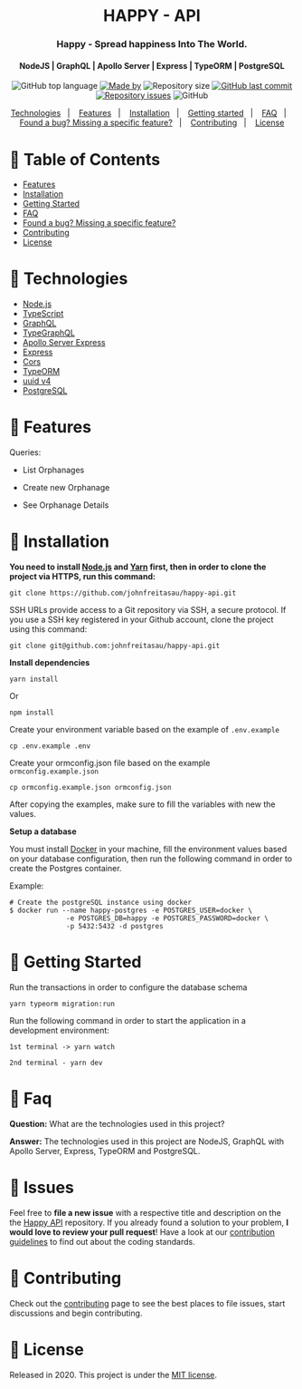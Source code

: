 <h1 align="center">
  HAPPY - API
</h1>

<h3 align="center">
  Happy - Spread happiness Into The World.
</h3>
<h4 align="center"> NodeJS | GraphQL | Apollo Server | Express | TypeORM | PostgreSQL </h4>


<!-- E02041 -->
<p align="center">
  <img alt="GitHub top language" src="https://img.shields.io/github/languages/top/johnfreitasau/happy-api?color=%2329B6D1">
  <a href="https://www.linkedin.com/in/johnfreitasau/"><img alt="Made by" src="https://img.shields.io/badge/made%20by-John%20Freitas-%2329B6D1"></a>
  <img alt="Repository size" src="https://img.shields.io/github/repo-size/johnfreitasau/happy-api?color=%2329B6D1">
  <a href="https://github.com/johnfreitasau/happy-api/commits/main"><img alt="GitHub last commit" src="https://img.shields.io/github/last-commit/johnfreitasau/happy-api?color=%2329B6D1"></a>
  <a href="https://github.com/johnfreitasau/happy-api/issues"><img alt="Repository issues" src="https://img.shields.io/github/issues/johnfreitasau/happy-api?color=%2329B6D1"></a>
  <img alt="GitHub" src="https://img.shields.io/github/license/johnfreitasau/happy-api?color=%2329B6D1">
</p>

<p align="center">
  <a href="#rocket-technologies">Technologies</a>&nbsp;&nbsp;&nbsp;|&nbsp;&nbsp;&nbsp;
  <a href="#rocket-features">Features</a>&nbsp;&nbsp;&nbsp;|&nbsp;&nbsp;&nbsp;
  <a href="#construction_worker-installation">Installation</a>&nbsp;&nbsp;&nbsp;|&nbsp;&nbsp;&nbsp;
  <a href="#runner-getting-started">Getting started</a>&nbsp;&nbsp;&nbsp;|&nbsp;&nbsp;&nbsp;
  <a href="#postbox-faq">FAQ</a>&nbsp;&nbsp;&nbsp;|&nbsp;&nbsp;&nbsp;
  <a href="#bug-issues">Found a bug? Missing a specific feature?</a>&nbsp;&nbsp;&nbsp;|&nbsp;&nbsp;&nbsp;
  <a href="#tada-contributing">Contributing</a>&nbsp;&nbsp;&nbsp;|&nbsp;&nbsp;&nbsp;
  <a href="#closed_book-license">License</a>
</p>


# :pushpin: Table of Contents

* [Features](#rocket-features)
* [Installation](#construction_worker-installation)
* [Getting Started](#runner-getting-started)
* [FAQ](#postbox-faq)
* [Found a bug? Missing a specific feature?](#bug-issues)
* [Contributing](#tada-contributing)
* [License](#closed_book-license)


# :rocket: Technologies

- [Node.js](https://nodejs.org/en/)
- [TypeScript](https://www.typescriptlang.org/)
- [GraphQL](https://graphql.org/)
- [TypeGraphQL](https://typegraphql.com/)
- [Apollo Server Express](https://www.npmjs.com/package/apollo-server-express)
- [Express](https://expressjs.com/pt-br/)
- [Cors](https://github.com/expressjs/cors#readme)
- [TypeORM](https://typeorm.io/#/)
- [uuid v4](https://github.com/thenativeweb/uuidv4/)
- [PostgreSQL](https://www.postgresql.org/)


# :rocket: Features

Queries:
* List Orphanages

* Create new Orphanage
* See Orphanage Details

# :construction_worker: Installation

**You need to install [Node.js](https://nodejs.org/en/download/) and [Yarn](https://yarnpkg.com/) first, then in order to clone the project via HTTPS, run this command:**

```
git clone https://github.com/johnfreitasau/happy-api.git
```

SSH URLs provide access to a Git repository via SSH, a secure protocol. If you use a SSH key registered in your Github account, clone the project using this command:

```
git clone git@github.com:johnfreitasau/happy-api.git
```

**Install dependencies**

```
yarn install
```

Or

```
npm install
```

Create your environment variable based on the example of ```.env.example```

```
cp .env.example .env
```


Create your ormconfig.json file based on the example ```ormconfig.example.json```

```
cp ormconfig.example.json ormconfig.json
```


After copying the examples, make sure to fill the variables with new the values.

**Setup a database**

You must install [Docker](https://www.docker.com/) in your machine, fill the environment values based on your database configuration, then run the following command in order to create the Postgres container.

Example:
```
# Create the postgreSQL instance using docker
$ docker run --name happy-postgres -e POSTGRES_USER=docker \
              -e POSTGRES_DB=happy -e POSTGRES_PASSWORD=docker \
              -p 5432:5432 -d postgres
```


# :runner: Getting Started

Run the transactions in order to configure the database schema

```yarn typeorm migration:run```

Run the following command in order to start the application in a development environment:

```
1st terminal -> yarn watch

2nd terminal - yarn dev
```

# :postbox: Faq

**Question:** What are the technologies used in this project?

**Answer:** The technologies used in this project are NodeJS, GraphQL with Apollo Server, Express, TypeORM and PostgreSQL.

# :bug: Issues

Feel free to **file a new issue** with a respective title and description on the the [Happy API](https://github.com/johnfreitasau/happy-api/issues) repository. If you already found a solution to your problem, **I would love to review your pull request**! Have a look at our [contribution guidelines](https://github.com/johnfreitasau/happy-api/blob/main/CONTRIBUTING.md) to find out about the coding standards.

# :tada: Contributing

Check out the [contributing](https://github.com/johnfreitasau/happy-api/blob/main/CONTRIBUTING.md) page to see the best places to file issues, start discussions and begin contributing.

# :closed_book: License

Released in 2020.
This project is under the [MIT license](https://github.com/johnfreitasau/happy-api/LICENSE).
